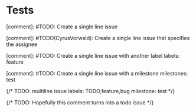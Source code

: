 # Tests

[comment]: #TODO: Create a single line issue

[comment]: #TODO(CyrusVorwald): Create a single line issue that specifies the assignee

[comment]: #TODO: Create a single line issue with another label labels: feature

[comment]: #TODO: Create a single line issue with a milestone milestones: test

{/* 
  TODO: multiline issue
  labels: TODO,feature,bug
  milestone: test
*/}

{/* TODO: Hopefully this comment turns into a todo issue */}

<!---
TODO: Maybe html is the only way
-->
